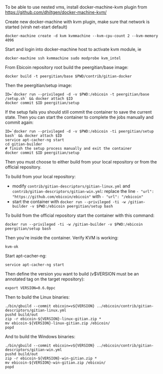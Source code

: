 To be able to use nested vms, install docker-machine-kvm plugin from https://github.com/dhiltgen/docker-machine-kvm/

Create new docker-machine with kvm plugin, make sure that network is started (virsh net-start default)

	docker-machine create -d kvm kvmmachine --kvm-cpu-count	2 --kvm-memory 4096

Start and login into docker-machine host to activate kvm module, ie

	docker-machine ssh kvmmachine sudo modprobe kvm_intel

From Ebicoin repository root build the peergitian/base image:

    docker build -t peergitian/base $PWD/contrib/gitian-docker

Then the peergitian/setup image:

    ID=`docker run --privileged -d -v $PWD:/ebicoin -t peergitian/base /setup.sh` && docker attach $ID
    docker commit $ID peergitian/setup

If the setup fails you should still commit the container to save the current state. Then you can start the container to complete the jobs manually and commit again:

    ID=`docker run --privileged -d -v $PWD:/ebicoin -ti peergitian/setup bash` && docker attach $ID
    service apt-cacher-ng start
    cd gitian-builder
    # finish the setup process manually and exit the container
    docker commit $ID peergitian/setup


Then you must choose to either build from your local repository or from the official repository.

To build from your local repository:

* modify `contrib/gitian-descriptors/gitian-linux.yml` and `contrib/gitian-descriptors/gitian-win.yml`: replace the line `- "url": "https://github.com/ebicoin/ebicoin"` with `- "url": "/ebicoin"`
* start the container with `docker run --privileged -ti -w /gitian-builder -v $PWD:/ebicoin peergitian/setup bash`

To build from the official repository start the container with this command:

    docker run --privileged -ti -w /gitian-builder -v $PWD:/ebicoin peergitian/setup bash

Then you're inside the container. Verify KVM is working:

    kvm-ok

Start apt-cacher-ng:

    service apt-cacher-ng start

Then define the version you want to build (v$VERSION must be an annotated tag on the target repository):

    export VERSION=0.6.0ppc

Then to build the Linux binaries:

    ./bin/gbuild --commit ebicoin=v${VERSION} ../ebicoin/contrib/gitian-descriptors/gitian-linux.yml
    pushd build/out
    zip -r ebicoin-${VERSION}-linux-gitian.zip *
    mv ebicoin-${VERSION}-linux-gitian.zip /ebicoin/
    popd

And to build the Windows binaries:

    ./bin/gbuild --commit ebicoin=v${VERSION} ../ebicoin/contrib/gitian-descriptors/gitian-win.yml
    pushd build/out
    zip -r ebicoin-${VERSION}-win-gitian.zip *
    mv ebicoin-${VERSION}-win-gitian.zip /ebicoin/
    popd
